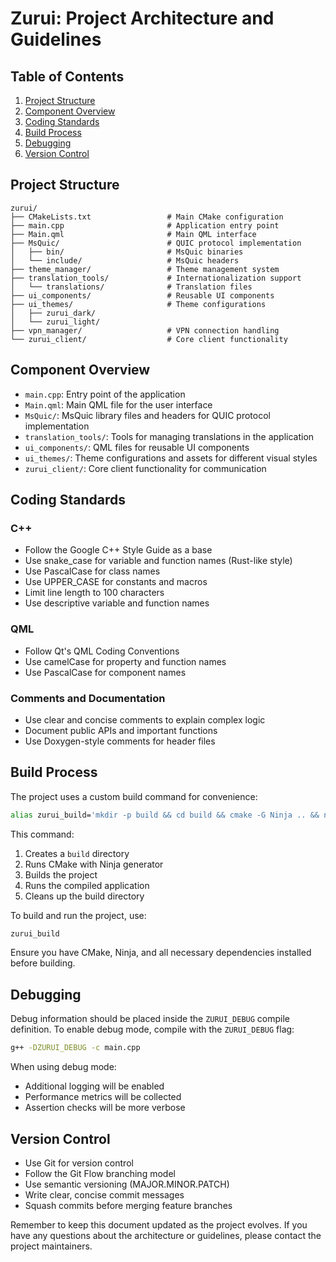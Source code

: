 # Zurui: Project Architecture and Guidelines

## Table of Contents
1. [Project Structure](#project-structure)
2. [Component Overview](#component-overview)
3. [Coding Standards](#coding-standards)
4. [Build Process](#build-process)
5. [Debugging](#debugging)
6. [Version Control](#version-control)

## Project Structure

```
zurui/
├── CMakeLists.txt                 # Main CMake configuration
├── main.cpp                       # Application entry point
├── Main.qml                       # Main QML interface
├── MsQuic/                        # QUIC protocol implementation
│   ├── bin/                       # MsQuic binaries
│   └── include/                   # MsQuic headers
├── theme_manager/                 # Theme management system
├── translation_tools/             # Internationalization support
│   └── translations/              # Translation files
├── ui_components/                 # Reusable UI components
├── ui_themes/                     # Theme configurations
│   ├── zurui_dark/
│   └── zurui_light/
├── vpn_manager/                   # VPN connection handling
└── zurui_client/                  # Core client functionality
```

## Component Overview

- `main.cpp`: Entry point of the application
- `Main.qml`: Main QML file for the user interface
- `MsQuic/`: MsQuic library files and headers for QUIC protocol implementation
- `translation_tools/`: Tools for managing translations in the application
- `ui_components/`: QML files for reusable UI components
- `ui_themes/`: Theme configurations and assets for different visual styles
- `zurui_client/`: Core client functionality for communication

## Coding Standards

### C++
- Follow the Google C++ Style Guide as a base
- Use snake_case for variable and function names (Rust-like style)
- Use PascalCase for class names
- Use UPPER_CASE for constants and macros
- Limit line length to 100 characters
- Use descriptive variable and function names

### QML
- Follow Qt's QML Coding Conventions
- Use camelCase for property and function names
- Use PascalCase for component names

### Comments and Documentation
- Use clear and concise comments to explain complex logic
- Document public APIs and important functions
- Use Doxygen-style comments for header files

## Build Process

The project uses a custom build command for convenience:

```bash
alias zurui_build='mkdir -p build && cd build && cmake -G Ninja .. && ninja && ./appZurui; cd ..; rm -rf build'
```

This command:
1. Creates a `build` directory
2. Runs CMake with Ninja generator
3. Builds the project
4. Runs the compiled application
5. Cleans up the build directory

To build and run the project, use:

```bash
zurui_build
```

Ensure you have CMake, Ninja, and all necessary dependencies installed before building.

## Debugging

Debug information should be placed inside the `ZURUI_DEBUG` compile definition. To enable debug mode, compile with the `ZURUI_DEBUG` flag:

```bash
g++ -DZURUI_DEBUG -c main.cpp
```

When using debug mode:
- Additional logging will be enabled
- Performance metrics will be collected
- Assertion checks will be more verbose

## Version Control

- Use Git for version control
- Follow the Git Flow branching model
- Use semantic versioning (MAJOR.MINOR.PATCH)
- Write clear, concise commit messages
- Squash commits before merging feature branches

Remember to keep this document updated as the project evolves. If you have any questions about the architecture or guidelines, please contact the project maintainers.
